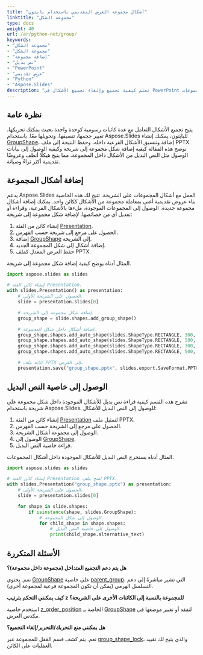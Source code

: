 ```yaml
---
title: "أشكال مجموعة العرض التقديمي باستخدام بايثون"
linktitle: "مجموعة الشكل"
type: docs
weight: 40
url: /ar/python-net/group/
keywords:
- "مجموعة الشكل"
- "مجموعة الشكل"
- "إضافة مجموعة"
- "نص بديل"
- "PowerPoint"
- "عرض تقديمي"
- "Python"
- "Aspose.Slides"
description: "تعلم كيفية تجميع وإلغاء تجميع الأشكال في PowerPoint ومجموعات OpenDocument باستخدام Aspose.Slides للبايثون — دليل سريع خطوة بخطوة مع كود مجاني."
---
```


## **نظرة عامة**

يتيح تجميع الأشكال التعامل مع عدة كائنات رسومية كوحدة واحدة بحيث يمكنك تحريكها، تغيير حجمها، تنسيقها، وتحويلها معًا. باستخدام Aspose.Slides للبايثون، يمكنك إنشاء [GroupShape](https://reference.aspose.com/slides/python-net/aspose.slides/groupshape/)، إضافة وتنسيق الأشكال الفرعية داخله، وحفظ النتيجة إلى ملف PPTX. توضح هذه المقالة كيفية إضافة شكل مجموعة إلى شريحة وكيفية الوصول إلى بيانات الوصول مثل النص البديل من الأشكال داخل المجموعة، مما يتيح هيكلًا أنظف وعروضًا تقديمية أكثر ثراءً وصيانة.

## **إضافة أشكال المجموعة**

يدعم Aspose.Slides العمل مع أشكال المجموعات على الشريحة. تتيح لك هذه الخاصية بناء عروض تقديمية أغنى بمعاملة مجموعة من الأشكال ككائن واحد. يمكنك إضافة أشكال مجموعة جديدة، الوصول إلى المجموعات الموجودة، ملءها بالأشكال الفرعية، وقراءة أو تعديل أي من خصائصها. لإضافة شكل مجموعة إلى شريحة:

1. إنشاء كائن من الفئة [Presentation](https://reference.aspose.com/slides/python-net/aspose.slides/presentation/).
2. الحصول على مرجع إلى شريحة حسب الفهرس.
3. إضافة [GroupShape](https://reference.aspose.com/slides/python-net/aspose.slides/groupshape/) إلى الشريحة.
4. إضافة أشكال إلى شكل المجموعة الجديد.
5. حفظ العرض المعدل كملف PPTX.

المثال أدناه يوضح كيفية إضافة شكل مجموعة إلى شريحة.

```py
import aspose.slides as slides

# إنشاء كائن الفئة Presentation.
with slides.Presentation() as presentation:
    # الحصول على الشريحة الأولى.
    slide = presentation.slides[0]

    # إضافة شكل مجموعة إلى الشريحة.
    group_shape = slide.shapes.add_group_shape()

    # إضافة أشكال داخل شكل المجموعة.
    group_shape.shapes.add_auto_shape(slides.ShapeType.RECTANGLE, 300, 100, 100, 100)
    group_shape.shapes.add_auto_shape(slides.ShapeType.RECTANGLE, 500, 100, 100, 100)
    group_shape.shapes.add_auto_shape(slides.ShapeType.RECTANGLE, 300, 300, 100, 100)
    group_shape.shapes.add_auto_shape(slides.ShapeType.RECTANGLE, 500, 300, 100, 100)

    # كتابة ملف PPTX إلى القرص.
    presentation.save("group_shape.pptx", slides.export.SaveFormat.PPTX)
```

## **الوصول إلى خاصية النص البديل**

تشرح هذه القسم كيفية قراءة نص بديل للأشكال الموجودة داخل شكل مجموعة على شريحة باستخدام Aspose.Slides. للوصول إلى النص البديل للأشكال:

1. إنشاء كائن من الفئة [Presentation](https://reference.aspose.com/slides/python-net/aspose.slides/presentation/) لتمثيل ملف PPTX.
2. الحصول على مرجع إلى الشريحة حسب الفهرس.
3. الوصول إلى مجموعة أشكال الشريحة.
4. الوصول إلى [GroupShape](https://reference.aspose.com/slides/python-net/aspose.slides/groupshape/).
5. قراءة خاصية النص البديل.

المثال أدناه يستخرج النص البديل للأشكال الموجودة داخل أشكال المجموعات.

```py
import aspose.slides as slides

# إنشاء كائن الفئة Presentation لفتح ملف PPTX.
with slides.Presentation("group_shape.pptx") as presentation:
    # الحصول على الشريحة الأولى.
    slide = presentation.slides[0]

    for shape in slide.shapes:
        if isinstance(shape, slides.GroupShape):
            # الوصول إلى شكل المجموعة.
            for child_shape in shape.shapes:
                # الوصول إلى خاصية النص البديل.
                print(child_shape.alternative_text)
```

## **الأسئلة المتكررة**

**هل يتم دعم التجميع المتداخل (مجموعة داخل مجموعة)؟**

نعم. يحتوي [GroupShape](https://reference.aspose.com/slides/python-net/aspose.slides/groupshape/) على خاصية [parent_group](https://reference.aspose.com/slides/python-net/aspose.slides/groupshape/parent_group/)، التي تشير مباشرةً إلى دعم التسلسل الهرمي (يمكن أن تكون المجموعة فرعية لمجموعة أخرى).

**كيف يمكنني التحكم بترتيب z للمجموعة بالنسبة إلى الكائنات الأخرى على الشريحة؟**

استخدم خاصية [z_order_position](https://reference.aspose.com/slides/python-net/aspose.slides/groupshape/z_order_position/) الخاصة بـ [GroupShape](https://reference.aspose.com/slides/python-net/aspose.slides/groupshape/) لتفقد أو تغيير موضعها في مكدس العرض.

**هل يمكنني منع التحريك/التحرير/إلغاء التجميع؟**

نعم. يتم كشف قسم القفل للمجموعة عبر [group_shape_lock](https://reference.aspose.com/slides/python-net/aspose.slides/groupshape/group_shape_lock/)، والذي يتيح لك تقييد العمليات على الكائن.